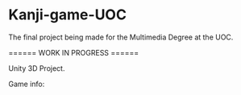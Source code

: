 # Kanji-game-UOC
The final project being made for the Multimedia Degree at the UOC.

====== WORK IN PROGRESS ======

Unity 3D Project.

Game info:
